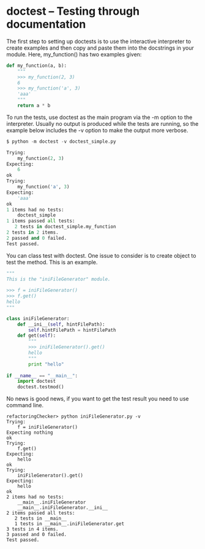 # doctest – Testing through documentation

The first step to setting up doctests is to use the interactive interpreter to create examples and then copy and paste them into the docstrings in your module. Here, my_function() has two examples given:

```python
def my_function(a, b):
    """
    >>> my_function(2, 3)
    6
    >>> my_function('a', 3)
    'aaa'
    """
    return a * b
```

To run the tests, use doctest as the main program via the -m option to the interpreter. Usually no output is produced while the tests are running, so the example below includes the -v option to make the output more verbose.

```python
$ python -m doctest -v doctest_simple.py

Trying:
    my_function(2, 3)
Expecting:
    6
ok
Trying:
    my_function('a', 3)
Expecting:
    'aaa'
ok
1 items had no tests:
    doctest_simple
1 items passed all tests:
   2 tests in doctest_simple.my_function
2 tests in 2 items.
2 passed and 0 failed.
Test passed.
```

You can class test with doctest. One issue to consider is to create object to test the method. This is an example. 

```python
"""
This is the "iniFileGenerator" module.
 
>>> f = iniFileGenerator()
>>> f.get()
hello
"""

class iniFileGenerator:
    def __ini__(self, hintFilePath):
        self.hintFilePath = hintFilePath
    def get(self):
        """
        >>> iniFileGenerator().get()
        hello
        """
        print "hello"
         
if __name__ == "__main__":
    import doctest
    doctest.testmod()
```

No news is good news, if you want to get the test result you need to use command line. 
```
refactoringChecker> python iniFileGenerator.py -v
Trying:
    f = iniFileGenerator()
Expecting nothing
ok
Trying:
    f.get()
Expecting:
    hello
ok
Trying:
    iniFileGenerator().get()
Expecting:
    hello
ok
2 items had no tests:
    __main__.iniFileGenerator
    __main__.iniFileGenerator.__ini__
2 items passed all tests:
   2 tests in __main__
   1 tests in __main__.iniFileGenerator.get
3 tests in 4 items.
3 passed and 0 failed.
Test passed.
```